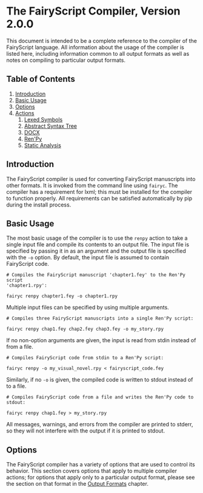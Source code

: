 The FairyScript Compiler, Version 2.0.0
=======================================
This document is intended to be a complete reference to the compiler of the
FairyScript language. All information about the usage of the compiler is listed
here, including information common to all output formats as well as notes on
compiling to particular output formats.

## Table of Contents ##
1.  [Introduction](#introduction)
2.  [Basic Usage](#basic-usage)
3.  [Options](#options)
4.  [Actions](#actions)
	1.  [Lexed Symbols](#lexed-symbols)
	2.  [Abstract Syntax Tree](#abstract-syntax-tree)
	3.  [DOCX](#docx)
	4.  [Ren'Py](#ren-py)
	5.  [Static Analysis](#analysis)
	
## Introduction ##
The FairyScript compiler is used for converting FairyScript manuscripts into
other formats. It is invoked from the command line using `fairyc`. The compiler
has a requirement for lxml; this must be installed for the compiler to function
properly. All requirements can be satisfied automatically by pip during the
install process.

## Basic Usage ##
The most basic usage of the compiler is to use the `renpy` action to take a
single input file and compile its contents to an output file. The input file
is specified by passing it in as an argument and the output file is specified
with the `-o` option. By default, the input file is assumed to contain
FairyScript code.

```shell
# Compiles the FairyScript manuscript 'chapter1.fey' to the Ren'Py script
'chapter1.rpy':

fairyc renpy chapter1.fey -o chapter1.rpy
```

Multiple input files can be specified by using multiple arguments.

```shell
# Compiles three FairyScript manuscripts into a single Ren'Py script:

fairyc renpy chap1.fey chap2.fey chap3.fey -o my_story.rpy
```

If no non-option arguments are given, the input is read from stdin instead of
from a file.

```shell
# Compiles FairyScript code from stdin to a Ren'Py script:

fairyc renpy -o my_visual_novel.rpy < fairyscript_code.fey
```

Similarly, if no `-o` is given, the compiled code is written to stdout instead
of to a file.

```shell
# Compiles FairyScript code from a file and writes the Ren'Py code to stdout:

fairyc renpy chap1.fey > my_story.rpy
```

All messages, warnings, and errors from the compiler are printed to stderr, so
they will not interfere with the output if it is printed to stdout.

## Options ##
The FairyScript compiler has a variety of options that are used to control its
behavior. This section covers options that apply to multiple compiler actions; for
options that apply only to a particular output format, please see the section on
that format in the [Output Formats](#output-formats) chapter.

